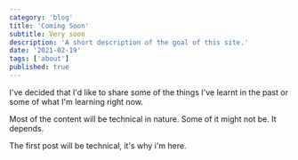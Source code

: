 ```yaml
---
category: 'blog'
title: 'Coming Soon'
subtitle: Very soon
description: 'A short description of the goal of this site.'
date: '2021-02-19'
tags: ['about']
published: true 
---
```


I've decided that I'd like to share some of the things I've learnt in the past or some of what I'm learning right now.

Most of the content will be technical in nature. Some of it might not be. It depends.

The first post will be technical, it's why i'm here.
